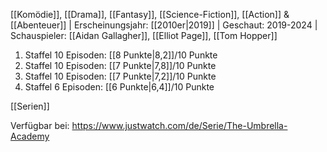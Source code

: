 
[[Komödie]], [[Drama]], [[Fantasy]], [[Science-Fiction]], [[Action]] & [[Abenteuer]] | Erscheinungsjahr: [[2010er|2019]] | Geschaut: 2019-2024 | Schauspieler: [[Aidan Gallagher]], [[Elliot Page]], [[Tom Hopper]]

1. Staffel 10 Episoden:  [[8 Punkte|8,2]]/10 Punkte
2. Staffel 10 Episoden: [[7 Punkte|7,8]]/10 Punkte
3. Staffel 10 Episoden: [[7 Punkte|7,2]]/10 Punkte
4. Staffel 6 Episoden: [[6 Punkte|6,4]]/10 Punkte


[[Serien]]

Verfügbar bei: https://www.justwatch.com/de/Serie/The-Umbrella-Academy